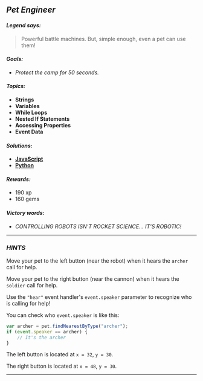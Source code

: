## _Pet Engineer_

#### _Legend says:_
> Powerful battle machines. But, simple enough, even a pet can use them!

#### _Goals:_
+ _Protect the camp for 50 seconds._

#### _Topics:_
+ **Strings**
+ **Variables**
+ **While Loops**
+ **Nested If Statements**
+ **Accessing Properties**
+ **Event Data**

#### _Solutions:_
+ **[JavaScript](petEngineer.js)**
+ **[Python](pet_engineer.py)**

#### _Rewards:_
+ 190 xp
+ 160 gems

#### _Victory words:_
+ _CONTROLLING ROBOTS ISN'T ROCKET SCIENCE... IT'S ROBOTIC!_

___

### _HINTS_

Move your pet to the left button (near the robot) when it hears the `archer` call for help.

Move your pet to the right button (near the cannon) when it hears the `soldier` call for help.

Use the `"hear"` event handler's `event.speaker` parameter to recognize who is calling for help!

You can check who `event.speaker` is like this:

```javascript
var archer = pet.findNearestByType("archer");
if (event.speaker == archer) {
    // It's the archer
}
```

The left button is located at `x = 32`, `y = 30`.

The right button is located at `x = 48`, `y = 30`.

___
